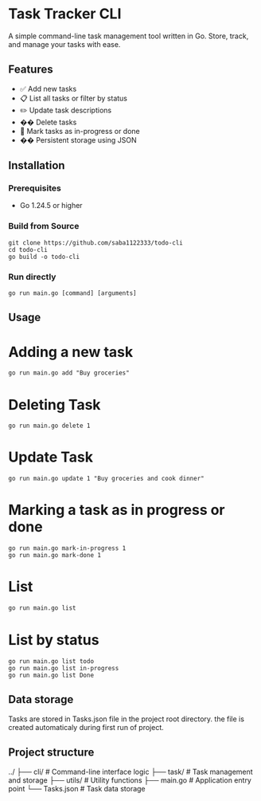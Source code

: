 # Task Tracker CLI

A simple command-line task management tool written in Go. Store, track, and manage your tasks with ease.

## Features

- ✅ Add new tasks
- 📋 List all tasks or filter by status
- ✏️ Update task descriptions
- ��️ Delete tasks
- 🔄 Mark tasks as in-progress or done
- �� Persistent storage using JSON

## Installation 

### Prerequisites
- Go 1.24.5 or higher

### Build from Source 
```
git clone https://github.com/saba1122333/todo-cli
cd todo-cli 
go build -o todo-cli
```

### Run directly
``` 
go run main.go [command] [arguments]
``` 

## Usage 

# Adding a new task
``` 
go run main.go add "Buy groceries"
```


# Deleting Task 
``` 
go run main.go delete 1 
``` 

# Update Task
``` 
go run main.go update 1 "Buy groceries and cook dinner"
``` 

# Marking a task as in progress or done
``` 
go run main.go mark-in-progress 1 
go run main.go mark-done 1 
``` 

# List 
```bash 
go run main.go list
``` 

# List by status 
``` 
go run main.go list todo 
go run main.go list in-progress
go run main.go list Done
```

## Data storage 

Tasks are stored in Tasks.json file in the project root directory. the file is created automaticaly during first run of project.

## Project structure
../
    ├── cli/ # Command-line interface logic
    ├── task/ # Task management and storage
    ├── utils/ # Utility functions
    ├── main.go # Application entry point
    └── Tasks.json # Task data storage

